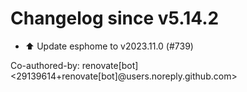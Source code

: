 # Changelog since v5.14.2
- ⬆️ Update esphome to v2023.11.0 (#739)

Co-authored-by: renovate[bot] <29139614+renovate[bot]@users.noreply.github.com> 
